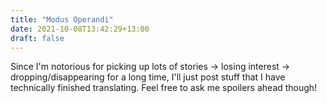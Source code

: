 ```yaml
---
title: "Modus Operandi"
date: 2021-10-08T13:42:29+13:00
draft: false
---
```


Since I'm notorious for picking up lots of stories -> losing interest -> dropping/disappearing for a long time, I'll just post stuff that I have technically finished translating. Feel free to ask me spoilers ahead though!